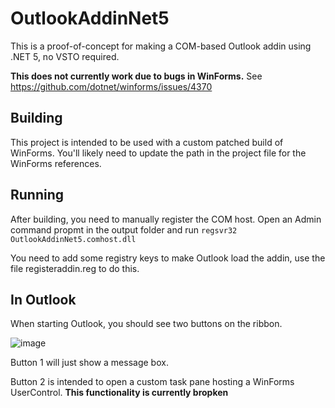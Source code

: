 # OutlookAddinNet5

This is a proof-of-concept for making a COM-based Outlook addin using .NET 5, no VSTO required.

**This does not currently work due to bugs in WinForms.** See https://github.com/dotnet/winforms/issues/4370

## Building
This project is intended to be used with a custom patched build of WinForms. You'll likely need to update the path in the project file for the WinForms references.

## Running
After building, you need to manually register the COM host. Open an Admin command propmt in the output folder and run `regsvr32 OutlookAddinNet5.comhost.dll`

You need to add some registry keys to make Outlook load the addin, use the file registeraddin.reg to do this.

## In Outlook
When starting Outlook, you should see two buttons on the ribbon. 

![image](https://user-images.githubusercontent.com/4654741/111029157-5c176880-83fb-11eb-91d3-2157ccf0b8bc.png)

Button 1 will just show a message box. 

Button 2 is intended to open a custom task pane hosting a WinForms UserControl. **This functionality is currently bropken**

